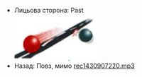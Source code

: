 - Лицьова сторона: Past <br />![prepositions_42.jpg](./45.jpg)
- Назад: Повз, мимо [rec1430907220.mp3](./23.mp3)